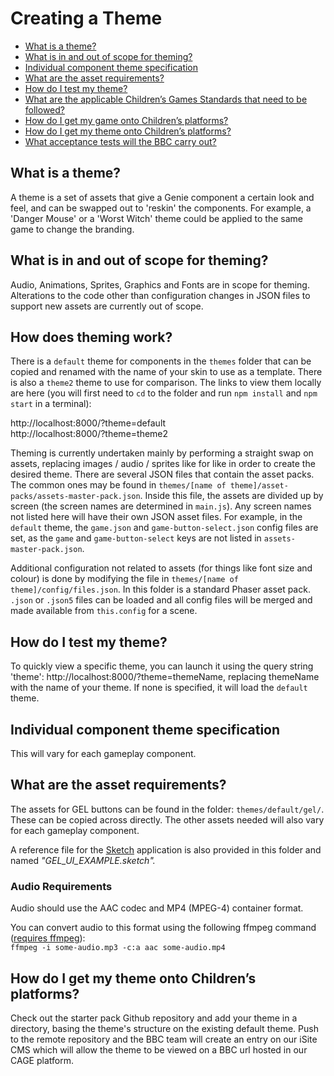 # Creating a Theme

* [What is a theme?](#what-is-a-theme)
* [What is in and out of scope for theming?](#what-is-in-and-out-of-scope-for-theming)
* [Individual component theme specification](#individual-component-theme-specification)
* [What are the asset requirements?](#what-are-the-asset-requirements)
* [How do I test my theme?](#how-do-i-test-my-theme)
* [What are the applicable Children’s Games Standards that need to be followed?](#what-are-the-applicable-children’s-games-standards-that-need-to-be-followed)
* [How do I get my game onto Children’s platforms?](#how-do-i-get-my-game-onto-children’s-platforms)
* [How do I get my theme onto Children’s platforms?](#how-do-i-get-my-theme-onto-children’s-platforms)
* [What acceptance tests will the BBC carry out?](#what-acceptance-tests-will-the-bbc-carry-out)

## What is a theme?

A theme is a set of assets that give a Genie component a certain look and feel, and can be swapped out to 'reskin' the components. For example, a 'Danger Mouse' or a 'Worst Witch' theme could be applied to the same game to change the branding.

## What is in and out of scope for theming?

Audio, Animations, Sprites, Graphics and Fonts are in scope for theming. Alterations to the code other than configuration changes in JSON files to support new assets are currently out of scope.

## How does theming work?

There is a `default` theme for components in the `themes` folder that can be copied and renamed with the name of your skin to use as a template. There is also a `theme2` theme to use for comparison. The links to view them locally are here (you will first need to `cd` to the folder and run `npm install` and `npm start` in a terminal):

http://localhost:8000/?theme=default  
http://localhost:8000/?theme=theme2

Theming is currently undertaken mainly by performing a straight swap on assets, replacing images / audio / sprites like for like in order to create the desired theme. There are several JSON files that contain the asset packs. The common ones may be found in `themes/[name of theme]/asset-packs/assets-master-pack.json`. Inside this file, the assets are divided up by screen (the screen names are determined in `main.js`). Any screen names not listed here will have their own JSON asset files. For example, in the `default` theme, the `game.json` and `game-button-select.json` config files are set, as the `game` and `game-button-select` keys are not listed in `assets-master-pack.json`.

Additional configuration not related to assets (for things like font size and colour) is done by modifying the file in `themes/[name of theme]/config/files.json`. In this folder is a standard Phaser asset pack. `.json` or `.json5` files can be loaded and all config files will be merged and made available from `this.config` for a scene.

## How do I test my theme?

To quickly view a specific theme, you can launch it using the query string 'theme': http://localhost:8000/?theme=themeName, replacing themeName with the name of your theme. If none is specified, it will load the `default` theme.

## Individual component theme specification

This will vary for each gameplay component.

## What are the asset requirements?

The assets for GEL buttons can be found in the folder: `themes/default/gel/`. These can be copied across directly. The other assets needed will also vary for each gameplay component.

A reference file for the [Sketch](https://sketchapp.com/) application is also provided in this folder and named *"GEL_UI_EXAMPLE.sketch".*

### Audio Requirements

Audio should use the AAC codec and MP4 (MPEG-4) container format.

You can convert audio to this format using the following ffmpeg command ([requires ffmpeg](https://ffmpeg.org/download.html)):  
`ffmpeg -i some-audio.mp3 -c:a aac some-audio.mp4`

## How do I get my theme onto Children’s platforms?

Check out the starter pack Github repository and add your theme in a directory, basing the theme's structure on the existing default theme. Push to the remote repository and the BBC team will create an entry on our iSite CMS which will allow the theme to be viewed on a BBC url hosted in our CAGE platform.
